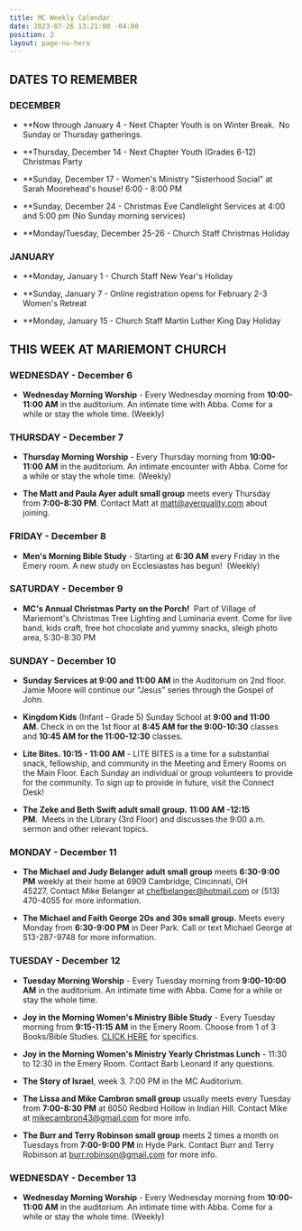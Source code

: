 ```yaml
---
title: MC Weekly Calendar
date: 2023-07-26 13:21:00 -04:00
position: 2
layout: page-no-hero
---
```


## DATES TO REMEMBER


### DECEMBER

* **Now through January 4 - Next Chapter Youth is on Winter Break.  No Sunday or Thursday gatherings.

* **Thursday, December 14 - Next Chapter Youth (Grades 6-12) Christmas Party

* **Sunday, December 17 - Women's Ministry "Sisterhood Social" at Sarah Moorehead's house! 6:00 - 8:00 PM

* **Sunday, December 24 - Christmas Eve Candlelight Services at 4:00 and 5:00 pm (No Sunday morning services)

* **Monday/Tuesday, December 25-26 - Church Staff Christmas Holiday

### JANUARY

* **Monday, January 1 - Church Staff New Year's Holiday

* **Sunday, January 7 - Online registration opens for February 2-3 Women's Retreat

* **Monday, January 15 - Church Staff Martin Luther King Day Holiday


## THIS WEEK AT MARIEMONT CHURCH

### WEDNESDAY - December 6
* **Wednesday Morning Worship** - Every Wednesday morning from **10:00-11:00 AM** in the auditorium. An intimate time with Abba. Come for a while or stay the whole time. (Weekly)

### THURSDAY - December 7
* **Thursday Morning Worship** - Every Thursday morning from **10:00-11:00 AM** in the auditorium. An intimate encounter with Abba. Come for a while or stay the whole time. (Weekly)

* **The Matt and Paula Ayer adult small group** meets every Thursday from **7:00-8:30 PM**. Contact Matt at matt@ayerquality.com about joining.


### FRIDAY - December 8
* **Men's Morning Bible Study** - Starting at **6:30 AM** every Friday in the Emery room. A new study on Ecclesiastes has begun!  (Weekly)

### SATURDAY - December 9

* **MC's Annual Christmas Party on the Porch!**  Part of Village of Mariemont's Christmas Tree Lighting and Luminaria event. Come for live band, kids craft, free hot chocolate and yummy snacks, sleigh photo area, 5:30-8:30 PM

### SUNDAY - December 10

* **Sunday Services at 9:00 and 11:00 AM** in the Auditorium on 2nd floor. Jamie Moore will continue our "Jesus" series through the Gospel of John.

* **Kingdom Kids** (Infant - Grade 5) Sunday School at **9:00 and 11:00 AM**. Check in on the 1st floor at **8:45 AM for the 9:00-10:30** classes and **10:45 AM for the 11:00-12:30** classes.

* **Lite Bites. 10:15 - 11:00 AM** - LITE BITES is a time for a substantial snack, fellowship, and community in the Meeting and Emery Rooms on the Main Floor. Each Sunday an individual or group volunteers to provide for the community. To sign up to provide in future, visit the Connect Desk!

* **The Zeke and Beth Swift adult small group.** **11:00 AM -12:15 PM**.  Meets in the Library (3rd Floor) and discusses the 9:00 a.m. sermon and other relevant topics.


### MONDAY - December 11

* **The Michael and Judy Belanger adult small group** meets **6:30-9:00 PM** weekly at their home at 6909 Cambridge, Cincinnati, OH 45227. Contact Mike Belanger at chefbelanger@hotmail.com or (513) 470-4055 for more information. 

* **The Michael and Faith George 20s and 30s small group.** Meets every Monday from **6:30-9:00 PM** in Deer Park. Call or text Michael George at 513-287-9748 for more information.

### TUESDAY - December 12

* **Tuesday Morning Worship** - Every Tuesday morning from **9:00-10:00 AM** in the auditorium. An intimate time with Abba. Come for a while or stay the whole time. 

* **Joy in the Morning Women's Ministry Bible Study** - Every Tuesday morning from **9:15-11:15 AM** in the Emery Room. Choose from 1 of 3 Books/Bible Studies. [CLICK HERE](https://mariemontchurch.org/womens-ministry/) for specifics.

* **Joy in the Morning Women's Ministry Yearly Christmas Lunch** - 11:30 to 12:30 in the Emery Room. Contact Barb Leonard if any questions.

* **The Story of Israel**, week 3. 7:00 PM in the MC Auditorium.

* **The Lissa and Mike Cambron small group** usually meets every Tuesday from **7:00-8:30 PM** at 6050 Redbird Hollow in Indian Hill. Contact Mike at mikecambron43@gmail.com for more info.

* **The Burr and Terry Robinson small group** meets 2 times a month on Tuesdays from **7:00-9:00 PM** in Hyde Park. Contact Burr and Terry Robinson at burr.robinson@gmail.com for more info.

### WEDNESDAY - December 13

* **Wednesday Morning Worship** - Every Wednesday morning from **10:00-11:00 AM** in the auditorium. An intimate time with Abba. Come for a while or stay the whole time. (Weekly)



